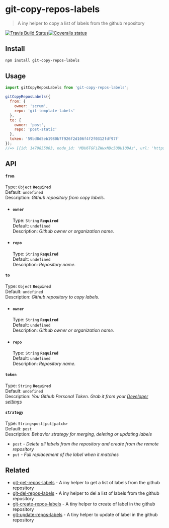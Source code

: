 # git-copy-repos-labels
> A iny helper to copy a list of labels from the github repository 

[![Travis Build Status](https://img.shields.io/travis/Scrum/git-copy-repos-labels/master.svg?style=flat-square&label=unix)](https://travis-ci.org/Scrum/git-copy-repos-labels)[![Coveralls status](https://img.shields.io/coveralls/Scrum/git-copy-repos-labels.svg?style=flat-square)](https://coveralls.io/r/Scrum/git-copy-repos-labels)

## Install
```bash
npm install git-copy-repos-labels
```

## Usage
```js
import gitCopyReposLabels from 'git-copy-repos-labels';

gitCopyReposLabels({
  from: {
    owner: 'scrum', 
    repo: 'git-template-labels'
  },
  to: {
    owner: 'post', 
    repo: 'post-static'
  },
  token: '59bd8d5eb1980b7f926f2d106f4f2f0312fdf97f'
});
//=> [{id: 1479855803, node_id: 'MDU6TGFiZWwxNDc5ODU1ODAz', url: 'https://api.github.com/repos/post/post-static/labels/bug', name: 'bug', color: 'd73a4a', description: 'Something isn\'t working', default: true}, ...]
```

## API
#### `from`
  Type: `Object` **`Required`**  
  Default: `undefined`  
  Description: *Github repository from copy labels.*

  - #### `owner`

    Type: `String` **`Required`**  
    Default: `undefined`  
    Description: *Github owner or organization name.*

  - #### `repo`

    Type: `String` **`Required`**  
    Default: `undefined`  
    Description: *Repository name.*

#### `to`
  Type: `Object` **`Required`**  
  Default: `undefined`  
  Description: *Github repository to copy labels.*

  - #### `owner`

    Type: `String` **`Required`**  
    Default: `undefined`  
    Description: *Github owner or organization name.*

  - #### `repo`

    Type: `String` **`Required`**  
    Default: `undefined`  
    Description: *Repository name.*

#### `token`

Type: `String` **`Required`**  
Default: `undefined`  
Description: *You  Github Personal Token. Grab it from your [Developer settings](https://github.com/settings/developers)*

#### `strategy`

Type: `String<post|put|patch>`  
Default: `post`  
Description: *Behavior strategy for merging, deleting or updating labels*
  - `post` - *Delete all labels from the repository and create from the remote repository*
  - `put` - *Full replacement of the label when it matches*

## Related
 - [git-get-repos-labels](https://github.com/Scrum/git-get-repos-labels) - A iny helper to get a list of labels from the github repository
 - [git-del-repos-labels](https://github.com/Scrum/git-del-repos-labels) - A iny helper to del a list of labels from the github repository
 - [git-create-repos-labels](https://github.com/Scrum/git-create-repos-labels) - A tiny helper to create of label in the github repository 
 - [git-update-repos-labels](https://github.com/Scrum/git-update-repos-labels) - A tiny helper to update of label in the github repository 